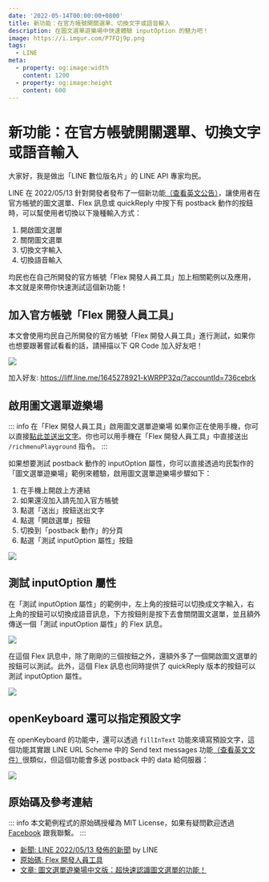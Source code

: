 ```yaml
---
date: '2022-05-14T00:00:00+0800'
title: 新功能：在官方帳號開關選單、切換文字或語音輸入
description: 在圖文選單遊樂場中快速體驗 inputOption 的魅力吧！
image: https://i.imgur.com/P7FQj9p.png
tags:
  - LINE
meta:
  - property: og:image:width
    content: 1200
  - property: og:image:height
    content: 600
---
```


# 新功能：在官方帳號開關選單、切換文字或語音輸入

大家好，我是做出「LINE 數位版名片」的 LINE API 專家均民。

LINE 在 2022/05/13 針對開發者發布了一個新功能[（查看英文公告）](https://developers.line.biz/en/news/2022/05/13/richmenu-keyboard/)，讓使用者在官方帳號的圖文選單、Flex 訊息或 quickReply 中按下有 postback 動作的按鈕時，可以幫使用者切換以下幾種輸入方式：

1. 開啟圖文選單
2. 關閉圖文選單
3. 切換文字輸入
4. 切換語音輸入

均民也在自己所開發的官方帳號「Flex 開發人員工具」加上相關範例以及應用，本文就是來帶你快速測試這個新功能！

## 加入官方帳號「Flex 開發人員工具」

本文會使用均民自己所開發的官方帳號「Flex 開發人員工具」進行測試，如果你也想要跟著嘗試看看的話，請掃描以下 QR Code 加入好友吧！

[![](https://i.imgur.com/cP5purz.png)](https://liff.line.me/1645278921-kWRPP32q/?accountId=736cebrk)

加入好友: <https://liff.line.me/1645278921-kWRPP32q/?accountId=736cebrk>

## 啟用圖文選單遊樂場

::: info 在「Flex 開發人員工具」啟用圖文選單遊樂場
如果你正在使用手機，你可以直接[點此並送出文字](https://line.me/R/oaMessage/@736cebrk/?%2FrichmenuPlayground)。你也可以用手機在「Flex 開發人員工具」中直接送出 `/richmenuPlayground` 指令。
:::

如果想要測試 postback 動作的 inputOption 屬性，你可以直接透過均民製作的「圖文選單遊樂場」範例來體驗，啟用圖文選單遊樂場步驟如下：

1. 在手機上開啟上方連結
2. 如果還沒加入請先加入官方帳號
3. 點選「送出」按鈕送出文字
4. 點選「開啟選單」按鈕
5. 切換到「postback 動作」的分頁
6. 點選「測試 inputOption 屬性」按鈕

![](https://i.imgur.com/Bu9Ofdh.jpg)

## 測試 inputOption 屬性

在「測試 inputOption 屬性」的範例中，左上角的按鈕可以切換成文字輸入，右上角的按鈕可以切換成語音訊息，下方按鈕則是按下去會關閉圖文選單，並且額外傳送一個「測試 inputOption 屬性」的 Flex 訊息。

![](https://i.imgur.com/VG5R2jn.png)

在這個 Flex 訊息中，除了剛剛的三個按鈕之外，還額外多了一個開啟圖文選單的按鈕可以測試。此外，這個 Flex 訊息也同時提供了 quickReply 版本的按鈕可以測試 inputOption 屬性。

![](https://i.imgur.com/BkWuXoZ.jpg)

## openKeyboard 還可以指定預設文字

在 openKeyboard 的功能中，還可以透過 `fillInText` 功能來填寫預設文字，這個功能其實跟 LINE URL Scheme 中的 Send text messages 功能[（查看英文文件）](https://developers.line.biz/en/docs/line-login/using-line-url-scheme/#sending-text-messages)很類似，但這個功能會多送 postback 中的 data 給伺服器：

![](https://i.imgur.com/pnDunVe.png)

## 原始碼及參考連結

::: info
本文範例程式的原始碼授權為 MIT License，如果有疑問歡迎透過 [Facebook](https://www.facebook.com/taichunmin) 跟我聯繫。
:::

* [新聞: LINE 2022/05/13 發佈的新聞](https://developers.line.biz/en/news/2022/05/13/richmenu-keyboard/) by LINE
* [原始碼: Flex 開發人員工具](https://github.com/taichunmin/gcf-line-devbot)
* [文章: 圖文選單遊樂場中文版：超快速認識圖文選單的功能！](https://taichunmin.idv.tw/blog/2022-02-10-richmenu-playground.html)
